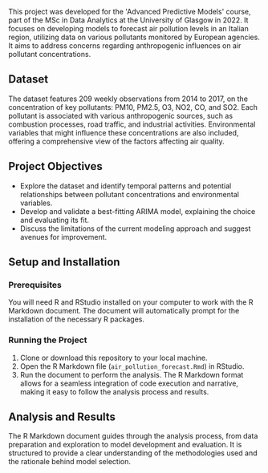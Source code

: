 
This project was developed for the 'Advanced Predictive Models' course, part of the MSc in Data Analytics at the University of Glasgow in 2022. It focuses on developing models to forecast air pollution levels in an Italian region, utilizing data on various pollutants monitored by European agencies. It aims to address concerns regarding anthropogenic influences on air pollutant concentrations. 

## Dataset

The dataset features 209 weekly observations from 2014 to 2017, on the concentration of key pollutants: PM10, PM2.5, O3, NO2, CO, and SO2. Each pollutant is associated with various anthropogenic sources, such as combustion processes, road traffic, and industrial activities. Environmental variables that might influence these concentrations are also included, offering a comprehensive view of the factors affecting air quality.

## Project Objectives

- Explore the dataset and identify temporal patterns and potential relationships between pollutant concentrations and environmental variables.
- Develop and validate a best-fitting ARIMA model, explaining the choice and evaluating its fit.
- Discuss the limitations of the current modeling approach and suggest avenues for improvement.

## Setup and Installation

### Prerequisites

You will need R and RStudio installed on your computer to work with the R Markdown document. The document will automatically prompt for the installation of the necessary R packages.

### Running the Project

1. Clone or download this repository to your local machine.
2. Open the R Markdown file (`air_pollution_forecast.Rmd`) in RStudio.
3. Run the document to perform the analysis. The R Markdown format allows for a seamless integration of code execution and narrative, making it easy to follow the analysis process and results.

## Analysis and Results

The R Markdown document guides through the analysis process, from data preparation and exploration to model development and evaluation. It is structured to provide a clear understanding of the methodologies used and the rationale behind model selection.
